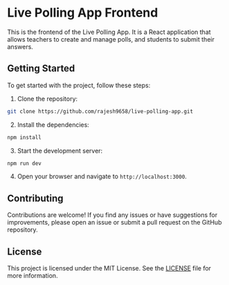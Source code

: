 # Live Polling App Frontend

This is the frontend of the Live Polling App. It is a React application that allows teachers to create and manage polls, and students to submit their answers.

## Getting Started

To get started with the project, follow these steps:

1. Clone the repository:

```bash
git clone https://github.com/rajesh9658/live-polling-app.git
```

2.  Install the dependencies:

```bash
npm install
```

3.  Start the development server:

```bash
npm run dev
```

4.  Open your browser and navigate to `http://localhost:3000`.

## Contributing

Contributions are welcome! If you find any issues or have suggestions for improvements, please open an issue or submit a pull request on the GitHub repository.

## License

This project is licensed under the MIT License. See the [LICENSE](LICENSE) file for more information.